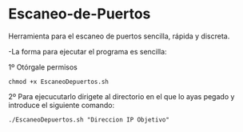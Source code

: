 # Escaneo-de-Puertos
Herramienta para el escaneo de puertos sencilla, rápida y discreta.

-La forma para ejecutar el programa es sencilla:

  1º Otórgale permisos
  
    chmod +x EscaneoDepuertos.sh
  
  2º Para ejecucutarlo dirigete al directorio en el que lo ayas pegado y introduce el siguiente comando:
  
    ./EscaneoDepuertos.sh "Direccion IP Objetivo"
